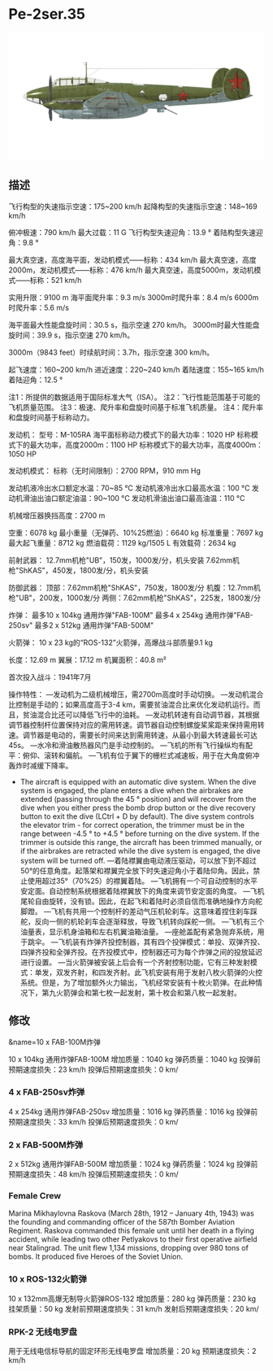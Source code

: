 # Pe-2ser.35

![pe2s35](../images/pe2s35.png)

## 描述

飞行构型的失速指示空速：175~200 km/h
起降构型的失速指示空速：148~169 km/h

俯冲极速：790 km/h
最大过载：11 G
飞行构型失速迎角：13.9 °
着陆构型失速迎角：9.8 °

最大真空速，高度海平面，发动机模式——标称：434 km/h
最大真空速，高度2000m，发动机模式——标称：476 km/h
最大真空速，高度5000m，发动机模式——标称：521 km/h

实用升限：9100 m
海平面爬升率：9.3 m/s
3000m时爬升率：8.4 m/s
6000m时爬升率：5.6 m/s

海平面最大性能盘旋时间：30.5 s，指示空速 270 km/h。
3000m时最大性能盘旋时间：39.9 s，指示空速 270 km/h。

3000m（9843 feet）时续航时间：3.7h，指示空速 300 km/h。

起飞速度：160~200 km/h
进近速度：220~240 km/h
着陆速度：155~165 km/h
着陆迎角：12.5 °

注1：所提供的数据适用于国际标准大气（ISA）。
注2：飞行性能范围基于可能的飞机质量范围。
注3：极速、爬升率和盘旋时间基于标准飞机质量。
注4：爬升率和盘旋时间基于标称动力。

发动机：
型号：M-105RA
海平面标称动力模式下的最大功率：1020 HP
标称模式下的最大功率，高度2000m：1100 HP
标称模式下的最大功率，高度4000m：1050 HP

发动机模式：
标称（无时间限制）：2700 RPM，910 mm Hg

发动机液冷出水口额定水温：70~85 °C
发动机液冷出水口最高水温：100 °C
发动机滑油出油口额定油温：90~100 °C
发动机滑油出油口最高油温：110 °C

机械增压器换挡高度：2700 m

空重：6078 kg
最小重量（无弹药、10%25燃油）：6640 kg
标准重量：7697 kg
最大起飞重量：8712 kg
燃油载荷：1129 kg/1505 L
有效载荷：2634 kg

前射武器：
12.7mm机枪"UB"，150发，1000发/分，机头安装
7.62mm机枪"ShKAS"，450发，1800发/分，机头安装

防御武器：
顶部：7.62mm机枪"ShKAS"，750发，1800发/分
机腹：12.7mm机枪"UB"，200发，1000发/分
两侧：7.62mm机枪"ShKAS"，225发，1800发/分

炸弹：
最多10 x 104kg 通用炸弹"FAB-100M"
最多4 x 254kg 通用炸弹"FAB-250sv"
最多2 x 512kg 通用炸弹"FAB-500M"

火箭弹：
10 x 23 kg的“ROS-132”火箭弹，高爆战斗部质量9.1 kg

长度：12.69 m
翼展：17.12 m
机翼面积：40.8 m²

首次投入战斗：1941年7月

操作特性：
—发动机为二级机械增压，需2700m高度时手动切换。
—发动机混合比控制是手动的；如果高度高于3-4 km，需要贫油混合比来优化发动机运行。而且，贫油混合比还可以降低飞行中的油耗。
—发动机转速有自动调节器，其根据调节器控制杆位置保持对应的需用转速。调节器自动控制螺旋桨桨距来保持需用转速。调节器是电动的，需要长时间来达到需用转速，从最小到最大转速最长可达45s。
—水冷和滑油散热器风门是手动控制的。
—飞机的所有飞行操纵均有配平：俯仰、滚转和偏航。
—飞机有位于翼下的栅栏式减速板，用于在大角度俯冲轰炸时减缓下降率。
- The aircraft is equipped with an automatic dive system. When the dive system is engaged, the plane enters a dive when the airbrakes are extended (passing through the 45 ° position) and will recover from the dive when you either press the bomb drop button or the dive recovery button to exit the dive (LCtrl + D by default). The dive system controls the elevator trim - for correct operation, the trimmer must be in the range between -4.5 ° to +4.5 ° before turning on the dive system. If the trimmer is outside this range, the aircraft has been trimmed manually, or if the airbrakes are retracted while the dive system is engaged, the dive system will be turned off.
—着陆襟翼由电动液压驱动，可以放下到不超过50°的任意角度。起落架和襟翼完全放下时失速迎角小于着陆仰角。因此，禁止使用超过35°（70%25）的襟翼着陆。
—飞机拥有一个可自动控制的水平安定面。自动控制系统根据着陆襟翼放下的角度来调节安定面的角度。
—飞机尾轮自由旋转，没有锁。因此，在起飞和着陆时必须自信而准确地操作方向舵脚蹬。
—飞机有共用一个控制杆的差动气压机轮刹车。这意味着捏住刹车踩舵，反向一侧的机轮刹车会逐渐释放，导致飞机转向踩舵一侧。
—飞机有三个油量表，显示机身油箱和左右机翼油箱油量。
—座舱盖配有紧急抛弃系统，用于跳伞。
—飞机装有炸弹齐投控制器，其有四个投弹模式：单投、双弹齐投、四弹齐投和全弹齐投。在齐投模式中，控制器还可为每个炸弹之间的投放延迟进行设置。
—当火箭弹被安装上后会有一个齐射控制功能，它有三种发射模式：单发，双发齐射，和四发齐射。此飞机安装有用于发射八枚火箭弹的火控系统。但是，为了增加额外火力输出，飞机经常安装有十枚火箭弹。在此种情况下，第九火箭弹会和第七枚一起发射，第十枚会和第八枚一起发射。

## 修改
&name=10 x FAB-100M炸弹

10 x 104kg 通用炸弹FAB-100M
增加质量：1040 kg
弹药质量：1040 kg
投弹前预期速度损失：23 km/h
投弹后预期速度损失：0 km/
### 4 x FAB-250sv炸弹

4 x 254kg 通用炸弹FAB-250sv
增加质量：1016 kg
弹药质量：1016 kg
投弹前预期速度损失：33 km/h
投弹后预期速度损失：0 km/
### 2 x FAB-500M炸弹

2 x 512kg 通用炸弹FAB-500M
增加质量：1024 kg
弹药质量：1024 kg
投弹前预期速度损失：48 km/h
投弹后预期速度损失：0 km/
### Female Crew

Marina Mikhaylovna Raskova (March 28th, 1912 – January 4th, 1943) was the founding and commanding officer of the 587th Bomber Aviation Regiment. Raskova commanded this female unit until her death in a flying accident, while leading two other Petlyakovs to their first operative airfield near Stalingrad. The unit flew 1,134 missions, dropping over 980 tons of bombs. It produced five Heroes of the Soviet Union.
### 10 x ROS-132火箭弹

10 x 132mm高爆无制导火箭弹ROS-132
增加质量：280 kg
弹药质量：230 kg
挂架质量：50 kg
发射前预期速度损失：31 km/h
发射后预期速度损失：20 km/
### RPK-2 无线电罗盘

用于无线电信标导航的固定环形无线电罗盘
增加质量：20 kg
预期速度损失：2 km/h